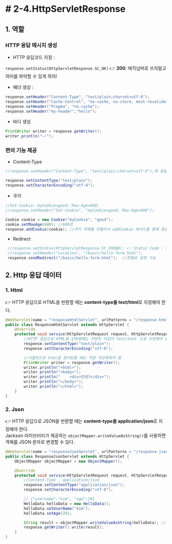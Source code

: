 # # 2-4.HttpServletResponse 

## 1. 역할


### HTTP 응답 메시지 생성 
* HTTP 응답코드 지정 :  
 
``` response.setStatus(HttpServletResponse.SC_OK) ``` 👉 **200**: 매직넘버로 쓰지말고 의미를 파악할 수 있게 하자!

* 헤더 생성 : 
``` java
response.setHeader("Content-Type", "text/plain;charset=utf-8");
response.setHeader("Cache-Control", "no-cache, no-store, must-revalidate");
response.setHeader("Pragma", "no-cache");
response.setHeader("my-header","hello");
```

* 바디 생성
``` java
PrintWriter writer = response.getWriter();
writer.println("~~");
```


### 편의 기능 제공
* Content-Type

``` java
//response.setHeader("Content-Type", "text/plain;charset=utf-8");와 동일

response.setContentType("text/plain");
response.setCharacterEncoding("utf-8");
```

* 쿠키
``` java
//Set-Cookie: myCookie=good; Max-Age=600;
//response.setHeader("Set-Cookie", "myCookie=good; Max-Age=600");

Cookie cookie = new Cookie("myCookie", "good");
cookie.setMaxAge(600); //600초
response.addCookie(cookie); //쿠키 객체를 만들어서 addCookie 메서드를 통해 응답객체에 넣어줌
```

* Redirect
``` java
 //response.setStatus(HttpServletResponse.SC_FOUND); 👉 Status Code : 302 (redirect)
 //response.setHeader("Location", "/basic/hello-form.html"); 
 response.sendRedirect("/basic/hello-form.html");  //한줄로 표현 가능
```

## 2. Http 응답 데이터

### 1. Html   
👉 HTTP 응답으로 HTML을 반환할 때는 **content-type을 text/html**로 지정해야 한다.

``` java
@WebServlet(name = "responseHtmlServlet", urlPatterns = "/response-html")
public class ResponseHtmlServlet extends HttpServlet {
    @Override
    protected void service(HttpServletRequest request, HttpServletResponse response) throws ServletException, IOException {
        //HTTP 응답으로 HTML을 반환할때는 컨텐트 타입이 text/html 으로 지정해야 웹브라우저가 html을 정상적으로 렌더링
        response.setContentType("text/plain");
        response.setCharacterEncoding("utf-8");

        //서블릿으로 html을 렌더링할 때는 직접 작성해줘야 함
        PrintWriter writer = response.getWriter();
        writer.println("<html>");
        writer.println("<body>");
        writer.println("    <div>안녕?</div>");
        writer.println("</body>");
        writer.println("</html>");
    }
}

```

### 2. Json
👉 HTTP 응답으로 JSON을 반환할 때는 **content-type을 application/json**로 지정해야 한다.   
Jackson 라이브러리가 제공하는 ```objectMapper.writeValueAsString()```를 사용하면 객체를 JSON 문자로 변경할 수 있다.


```java
@WebServlet(name = "responseJsonServlet", urlPatterns = "/response-json")
public class ResponseJsonServlet extends HttpServlet {
    ObjectMapper objectMapper = new ObjectMapper();

    @Override
    protected void service(HttpServletRequest request, HttpServletResponse response) throws ServletException, IOException {
        //Content-Type : application/json
        response.setContentType("application/json");
        response.setCharacterEncoding("utf-8");

        // {"username":"kim", "age":20}
        HelloData helloData = new HelloData();
        helloData.setUserName("kim");
        helloData.setAge(20);

        String result = objectMapper.writeValueAsString(helloData); //객체를 Json 문자로 바꾸주는 메서드
        response.getWriter().write(result);
    }
}

```
